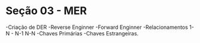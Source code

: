 # Seção 03 - MER
-Criação de DER
-Reverse Enginner
-Forward Enginner
-Relacionamentos 1-N - N-1 N-N 
-Chaves Primárias
-Chaves Estrangeiras.

